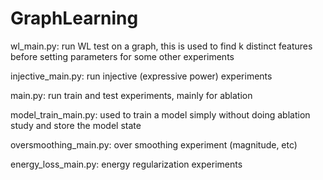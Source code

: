 # GraphLearning

wl_main.py: run WL test on a graph, this is used to find k distinct features before setting parameters for some other experiments

injective_main.py: run injective (expressive power) experiments

main.py: run train and test experiments, mainly for ablation

model_train_main.py: used to train a model simply without doing ablation study and store the model state

oversmoothing_main.py: over smoothing experiment (magnitude, etc)

energy_loss_main.py: energy regularization experiments

